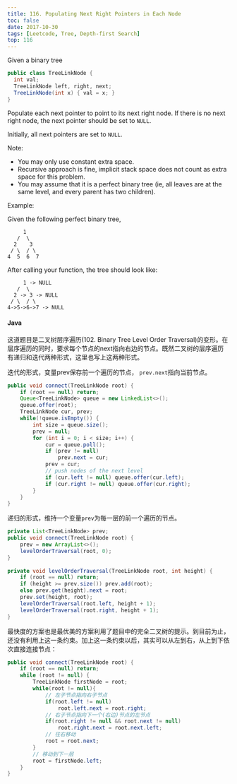 ```yaml
---
title: 116. Populating Next Right Pointers in Each Node
toc: false
date: 2017-10-30
tags: [Leetcode, Tree, Depth-first Search]
top: 116
---
```


Given a binary tree

```Java
public class TreeLinkNode {
  int val;
  TreeLinkNode left, right, next;
  TreeLinkNode(int x) { val = x; }
}
```

Populate each next pointer to point to its next right node. If there is no next right node, the next pointer should be set to `NULL`.

Initially, all next pointers are set to `NULL`.

Note:

* You may only use constant extra space.
* Recursive approach is fine, implicit stack space does not count as extra space for this problem.
* You may assume that it is a perfect binary tree (ie, all leaves are at the same level, and every parent has two children).

Example:

Given the following perfect binary tree,

```
     1
   /  \
  2    3
 / \  / \
4  5  6  7
```

After calling your function, the tree should look like:

```
     1 -> NULL
   /  \
  2 -> 3 -> NULL
 / \  / \
4->5->6->7 -> NULL
```

#### Java

这道题目是二叉树层序遍历(102. Binary Tree Level Order Traversal)的变形。在层序遍历的同时，要求每个节点的next指向右边的节点。既然二叉树的层序遍历有递归和迭代两种形式，这里也写上这两种形式。

迭代的形式，变量prev保存前一个遍历的节点， `prev.next`指向当前节点。

```Java
public void connect(TreeLinkNode root) {
    if (root == null) return;
    Queue<TreeLinkNode> queue = new LinkedList<>();
    queue.offer(root);
    TreeLinkNode cur, prev;
    while(!queue.isEmpty()) {
        int size = queue.size();
        prev = null;
        for (int i = 0; i < size; i++) {
            cur = queue.poll();
            if (prev != null)
                prev.next = cur;
            prev = cur;
            // push nodes of the next level
            if (cur.left != null) queue.offer(cur.left);
            if (cur.right != null) queue.offer(cur.right);
        }
    }
}
```

递归的形式，维持一个变量`prev`为每一层的前一个遍历的节点。

```Java
private List<TreeLinkNode> prev;
public void connect(TreeLinkNode root) {
    prev = new ArrayList<>();
    levelOrderTraversal(root, 0);
}
    
private void levelOrderTraversal(TreeLinkNode root, int height) {
    if (root == null) return;
    if (height >= prev.size()) prev.add(root);
    else prev.get(height).next = root;
    prev.set(height, root);
    levelOrderTraversal(root.left, height + 1);
    levelOrderTraversal(root.right, height + 1);
}
```

最快度的方案也是最优美的方案利用了题目中的完全二叉树的提示。到目前为止，还没有利用上这一条约束。加上这一条约束以后，其实可以从左到右，从上到下依次直接连接节点：

```Java
public void connect(TreeLinkNode root) {
    if (root == null) return;
    while (root != null) {
        TreeLinkNode firstNode = root;
        while(root != null){
            // 左子节点指向右子节点
            if(root.left != null) 
                root.left.next = root.right;
            // 右子节点指向下一个(右边)节点的左节点
            if(root.right != null && root.next != null) 
                root.right.next = root.next.left;
            // 往右移动
            root = root.next;
        }
        // 移动到下一层
        root = firstNode.left;
    }
}
```
